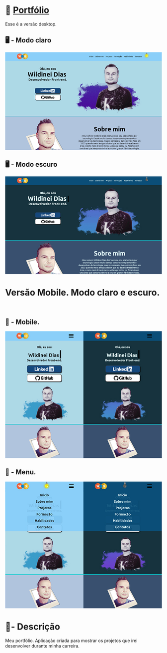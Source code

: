 <h1>📰 <a href="https://wildinei.github.io/Portf-lio-wildinei/"> Portfólio </a></h1>

<p>Esse é a versão desktop.</p>

<h2>🖥️ - Modo claro</h2>
<img src="src/img-readme/git-claro.jpg" alt="">
<h2>🖥️ - Modo escuro</h2>
<img src="src/img-readme/git-escuro.jpg" alt="">

<h1> Versão Mobile. Modo claro e escuro.</h1><br>
<h2>📱 - Mobile.</h2>
<img src="src/img-readme/git-mobile-02.jpg" alt="">
<h2>📱 - Menu.</h2>
<img src="src/img-readme/git-mobile-01.jpg" alt="">

<h1>📃- Descrição</h1>

<p>Meu portfólio. Aplicação criada para mostrar os projetos que irei desenvolver durante minha carreira.</p>